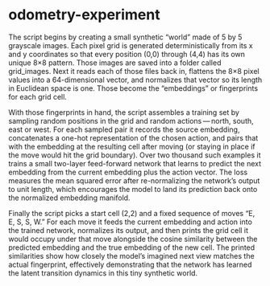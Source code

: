 # odometry-experiment

The script begins by creating a small synthetic “world” made of 5 by 5 grayscale images. Each pixel grid is generated deterministically from its x and y coordinates so that every position (0,0) through (4,4) has its own unique 8×8 pattern. Those images are saved into a folder called grid_images. Next it reads each of those files back in, flattens the 8×8 pixel values into a 64-dimensional vector, and normalizes that vector so its length in Euclidean space is one. Those become the “embeddings” or fingerprints for each grid cell.

With those fingerprints in hand, the script assembles a training set by sampling random positions in the grid and random actions — north, south, east or west. For each sampled pair it records the source embedding, concatenates a one-hot representation of the chosen action, and pairs that with the embedding at the resulting cell after moving (or staying in place if the move would hit the grid boundary). Over two thousand such examples it trains a small two-layer feed-forward network that learns to predict the next embedding from the current embedding plus the action vector. The loss measures the mean squared error after re-normalizing the network’s output to unit length, which encourages the model to land its prediction back onto the normalized embedding manifold.

Finally the script picks a start cell (2,2) and a fixed sequence of moves “E, E, S, S, W.” For each move it feeds the current embedding and action into the trained network, normalizes its output, and then prints the grid cell it would occupy under that move alongside the cosine similarity between the predicted embedding and the true embedding of the new cell. The printed similarities show how closely the model’s imagined next view matches the actual fingerprint, effectively demonstrating that the network has learned the latent transition dynamics in this tiny synthetic world.
